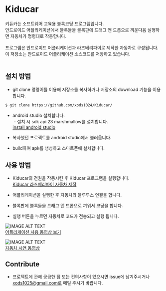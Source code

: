 # Kiducar

키듀카는 소프트웨어 교육용 블록코딩 프로그램입니다. <br>
안드로이드 어플리케이션에서 블록들을 블록판에 드래그 앤 드롭으로 끼운다음 실행하면 자동차가 명령대로 작동합니다. <br>
<br>
프로그램은 안드로이드 어플리케이션과 라즈베리파이로 제작한 자동차로 구성됩니다. <br>
이 저장소는 안드로이드 어플리케이션 소스코드를 저장하고 있습니다. <br>
<br>
## 설치 방법

* git clone 명령어를 이용해 저장소를 복사하거나 저장소의 download 기능을 이용합니다. <br>
```bash
$ git clone https://github.com/xods1024/Kiducar/
```
* android studio 설치합니다. <br>
  - 설치 시 sdk api 23 marshmallow를 설치합니다. <br>
[install android studio](https://developer.android.com/studio/index.html?hl=ko)

* 복사했던 프로젝트를 android studio에서 불러옵니다. <br>
* build하여 apk를 생성하고 스마트폰에 설치합니다. <br>

## 사용 방법

* Kiducar의 전원을 작동시킨 후 Kiducar 프로그램을 실행합니다. <br>
[Kiducar 라즈베리파이 자동차 제작](https://github.com/xods1024/kiducarRaspberry)

* 어플리케이션을 실행한 후 자동차와 블루투스 연결을 합니다. <br>
* 블록판에 블록들을 드래그 앤 드롭으로 끼워서 코딩을 합니다. <br>
* 실행 버튼을 누르면 자동차로 코드가 전송되고 실행 됩니다. <br>

![IMAGE ALT TEXT](http://img.youtube.com/vi/bGhjeFlXbWE/0.jpg) <br>
[어플리케이션 사용 동영상 보기](https://youtu.be/bGhjeFlXbWE) <br>

![IMAGE ALT TEXT](http://img.youtube.com/vi/RXiHn9HktLw/0.jpg) <br>
[자동차 시연 동영상 ](https://youtu.be/RXiHn9HktLw) <br>

## Contribute

* 프로젝트에 관해 궁금한 점 또는 건의사항이 있으시면 issue에 남겨주시거나 xods1025@gmail.com로 메일 주시기 바랍니다.
